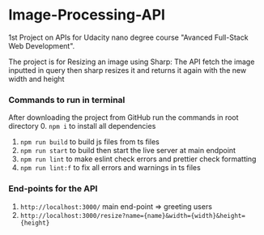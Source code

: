 # Image-Processing-API
1st Project on APIs for Udacity nano degree course "Avanced Full-Stack Web Development".

The project is for Resizing an image using Sharp: The API fetch the image inputted in query then sharp resizes it and returns it again with the new width and height

### Commands to run in terminal
After downloading the project from GitHub run the commands in root directory
0. `npm i` to install all dependencies
1. `npm run build` to build js files from ts files
2. `npm run start` to build then start the live server at main endpoint
3. `npm run lint` to make eslint check errors and prettier check formatting
4. `npm run lint:f` to fix all errors and warnings in ts files

### End-points for the API
1. `http://localhost:3000/` main end-point => greeting users
2. `http://localhost:3000/resize?name={name}&width={width}&height={height}`